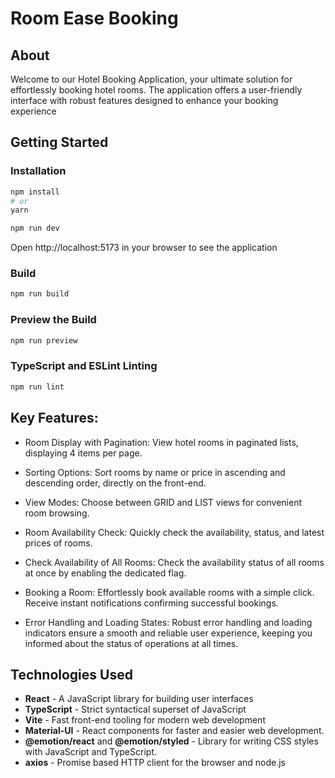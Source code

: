# Room Ease Booking

## About

Welcome to our Hotel Booking Application, your ultimate solution for effortlessly booking hotel rooms. The application offers a user-friendly interface with robust features designed to enhance your booking experience

## Getting Started

### Installation

```bash
npm install
# or
yarn
```

```bash
npm run dev
```

Open http://localhost:5173 in your browser to see the application

### Build
```bash
npm run build
```

### Preview the Build
```bash
npm run preview
```

### TypeScript and ESLint Linting
```bash
npm run lint

```

## Key Features:

- Room Display with Pagination:
View hotel rooms in paginated lists, displaying 4 items per page.

- Sorting Options:
Sort rooms by name or price in ascending and descending order, directly on the front-end.

- View Modes:
Choose between GRID and LIST views for convenient room browsing.

- Room Availability Check:
Quickly check the availability, status, and latest prices of rooms.

- Check Availability of All Rooms:
Check the availability status of all rooms at once by enabling the dedicated flag.

- Booking a Room:
Effortlessly book available rooms with a simple click. Receive instant notifications confirming successful bookings.

- Error Handling and Loading States:
Robust error handling and loading indicators ensure a smooth and reliable user experience, keeping you informed about the status of operations at all times.

## Technologies Used

- **React** - A JavaScript library for building user interfaces
- **TypeScript** - Strict syntactical superset of JavaScript
- **Vite** - Fast front-end tooling for modern web development
- **Material-UI** - React components for faster and easier web development.
- **@emotion/react** and **@emotion/styled** - Library for writing CSS styles with JavaScript and TypeScript.
- **axios** - Promise based HTTP client for the browser and node.js
